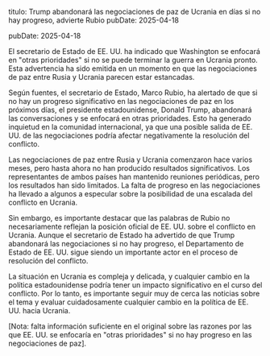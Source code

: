 titulo: Trump abandonará las negociaciones de paz de Ucrania en días si no hay progreso, advierte Rubio
pubDate: 2025-04-18

pubDate: 2025-04-18

El secretario de Estado de EE. UU. ha indicado que Washington se enfocará en "otras prioridades" si no se puede terminar la guerra en Ucrania pronto. Esta advertencia ha sido emitida en un momento en que las negociaciones de paz entre Rusia y Ucrania parecen estar estancadas.

Según fuentes, el secretario de Estado, Marco Rubio, ha alertado de que si no hay un progreso significativo en las negociaciones de paz en los próximos días, el presidente estadounidense, Donald Trump, abandonará las conversaciones y se enfocará en otras prioridades. Esto ha generado inquietud en la comunidad internacional, ya que una posible salida de EE. UU. de las negociaciones podría afectar negativamente la resolución del conflicto.

Las negociaciones de paz entre Rusia y Ucrania comenzaron hace varios meses, pero hasta ahora no han producido resultados significativos. Los representantes de ambos países han mantenido reuniones periódicas, pero los resultados han sido limitados. La falta de progreso en las negociaciones ha llevado a algunos a especular sobre la posibilidad de una escalada del conflicto en Ucrania.

Sin embargo, es importante destacar que las palabras de Rubio no necesariamente reflejan la posición oficial de EE. UU. sobre el conflicto en Ucrania. Aunque el secretario de Estado ha advertido de que Trump abandonará las negociaciones si no hay progreso, el Departamento de Estado de EE. UU. sigue siendo un importante actor en el proceso de resolución del conflicto.

La situación en Ucrania es compleja y delicada, y cualquier cambio en la política estadounidense podría tener un impacto significativo en el curso del conflicto. Por lo tanto, es importante seguir muy de cerca las noticias sobre el tema y evaluar cuidadosamente cualquier cambio en la política de EE. UU. hacia Ucrania.

[Nota: falta información suficiente en el original sobre las razones por las que EE. UU. se enfocaría en "otras prioridades" si no hay progreso en las negociaciones de paz].
